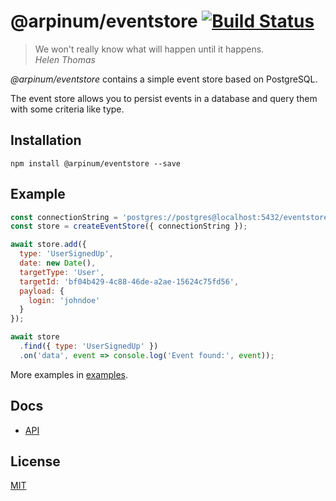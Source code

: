 # @arpinum/eventstore [![Build Status](https://travis-ci.org/arpinum-oss/js-eventstore.svg?branch=master)](https://travis-ci.org/arpinum-oss/js-eventstore)

> We won't really know what will happen until it happens.  
> <cite>Helen Thomas</cite>

_@arpinum/eventstore_ contains a simple event store based on PostgreSQL.

The event store allows you to persist events in a database and query them with some criteria like type.

## Installation

```
npm install @arpinum/eventstore --save
```

## Example

```javascript
const connectionString = 'postgres://postgres@localhost:5432/eventstore';
const store = createEventStore({ connectionString });

await store.add({
  type: 'UserSignedUp',
  date: new Date(),
  targetType: 'User',
  targetId: 'bf04b429-4c88-46de-a2ae-15624c75fd56',
  payload: {
    login: 'johndoe'
  }
});

await store
  .find({ type: 'UserSignedUp' })
  .on('data', event => console.log('Event found:', event));
```

More examples in [examples](examples).

## Docs

- [API](docs/api.md)

## License

[MIT](LICENSE)
